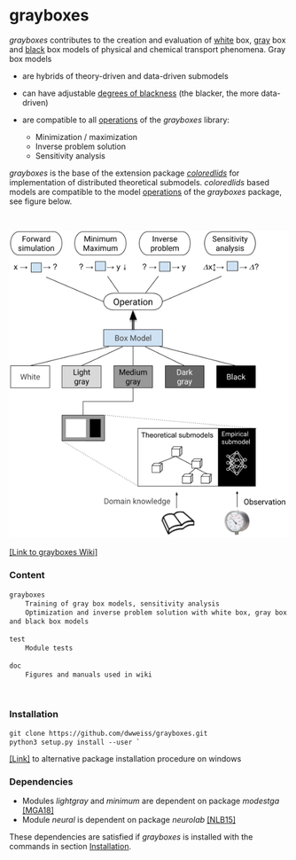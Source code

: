 # grayboxes

_grayboxes_ contributes to the creation and evaluation of [white](https://github.com/dwweiss/grayboxes/wiki/2.-White-box-model) box, [gray](https://github.com/dwweiss/grayboxes/wiki/3.-Gray-box-model) box and [black](https://github.com/dwweiss/grayboxes/wiki/4.-Black-box-model) box models of physical and chemical transport phenomena. Gray box models 

- are hybrids of theory-driven and data-driven submodels

- can have adjustable [degrees of blackness](https://github.com/dwweiss/grayboxes/wiki/5.-Model-evaluation#52-degree-of-model-blackness) (the blacker, the more data-driven) 

- are compatible to all [operations](https://github.com/dwweiss/grayboxes/wiki/6.-Operations-on-model#61-operations) of the _grayboxes_ library:

     - Minimization / maximization     
     - Inverse problem solution
     - Sensitivity analysis 

_grayboxes_  is the base of the extension package [_coloredlids_](https://github.com/dwweiss/coloredlids/wiki) for  implementation of distributed theoretical submodels. _coloredlids_  based models are compatible to the model [operations](https://github.com/dwweiss/grayboxes/wiki/6.-Operations-on-model) of the _grayboxes_ package, see figure below.


<br>
<p align="center"><img src="https://github.com/dwweiss/grayboxes/blob/master/doc/fig/operationsOnBoxTypeModels_mediumGray_observation.png">
</p>

[[Link to grayboxes Wiki]](https://github.com/dwweiss/grayboxes/wiki)


### Content

    grayboxes
        Training of gray box models, sensitivity analysis
        Optimization and inverse problem solution with white box, gray box and black box models

    test
        Module tests

    doc
        Figures and manuals used in wiki
        
### Installation

    git clone https://github.com/dwweiss/grayboxes.git
    python3 setup.py install --user `
    
[[Link]](https://github.com/dwweiss/grayboxes/blob/master/doc/installation/windowsinstallation.md#installation-proposal) 
 to alternative package installation procedure on windows
### Dependencies

- Modules _lightgray_ and _minimum_ are dependent on package _modestga_ [[MGA18]](https://github.com/dwweiss/grayboxes/wiki/References#mga18)
- Module _neural_ is dependent on package _neurolab_ [[NLB15]](https://github.com/dwweiss/grayboxes/wiki/References#nlb15)

These dependencies are satisfied if _grayboxes_ is installed with the commands in section [Installation](#installation).
